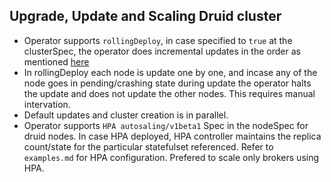 ## Upgrade, Update and Scaling Druid cluster

- Operator supports ```rollingDeploy```, in case specified to ```true``` at the clusterSpec, the operator does incremental updates in the order as mentioned [here](http://druid.io/docs/latest/operations/rolling-updates.html)
- In rollingDeploy each node is update one by one, and incase any of the node goes in pending/crashing state during update the operator halts the update and does not update the other nodes. This requires manual intervation.
- Default updates and cluster creation is in parallel. 
- Operator supports ```HPA autosaling/v1beta1``` Spec in the nodeSpec for druid nodes. In case HPA deployed, HPA controller maintains the replica count/state for the particular statefulset referenced.  Refer to ```examples.md``` for HPA configuration. Prefered to scale only brokers using HPA.
